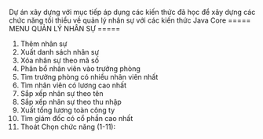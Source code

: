 Dự án xây dựng với mục tiếp áp dụng các kiến thức đã học để xây dựng các chức năng tối thiểu về quản lý nhân sự với các kiến thức Java Core
===== MENU QUẢN LÝ NHÂN SỰ =====
1. Thêm nhân sự
2. Xuất danh sách nhân sự
3. Xóa nhân sự theo mã số
4. Phân bổ nhân viên vào trưởng phòng
5. Tìm trưởng phòng có nhiều nhân viên nhất
6. Tìm nhân viên có lương cao nhất
7. Sắp xếp nhân sự theo tên
8. Sắp xếp nhân sự theo thu nhập
9. Xuất tổng lương toàn công ty
10. Tìm giám đốc có cổ phần cao nhất
11. Thoát
  Chọn chức năng (1-11): 

